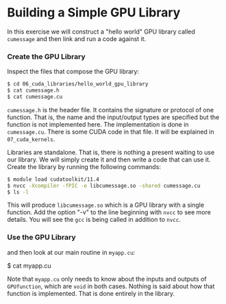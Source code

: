 # Building a Simple GPU Library

In this exercise we will construct a "hello world" GPU library called `cumessage` and then link and run a code against it.

### Create the GPU Library

Inspect the files that compose the GPU library:

```bash
$ cd 06_cuda_libraries/hello_world_gpu_library
$ cat cumessage.h
$ cat cumessage.cu
```

`cumessage.h` is the header file. It contains the signature or protocol of one function. That is, the name and the input/output types are specified but the function is not implemented here. The implementation is done in `cumessage.cu`. There is some CUDA code in that file. It will be explained in `07_cuda_kernels`.

Libraries are standalone. That is, there is nothing a present waiting to use our library. We will simply create it and then write a code that can use it. Create the library by running the following commands:

```bash
$ module load cudatoolkit/11.4
$ nvcc -Xcompiler -fPIC -o libcumessage.so -shared cumessage.cu
$ ls -l
```

This will produce `libcumessage.so` which is a GPU library with a single function. Add the option "-v" to the line beginning with `nvcc` to see more details. You will see the `gcc` is being called in addition to `nvcc`.

### Use the GPU Library

and then look at our main routine in `myapp.cu`:

$ cat myapp.cu

Note that `myapp.cu` only needs to know about the inputs and outputs of `GPUfunction`, which are `void` in both cases. Nothing is said about how that function is implemented. That is done entirely in the library.
